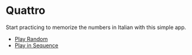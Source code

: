 # Quattro

Start practicing to memorize the numbers in Italian with this simple app.

- [Play Random](https://danielduarte.github.io/quattro)
- [Play in Sequence](https://danielduarte.github.io/quattro?mode=seq)
